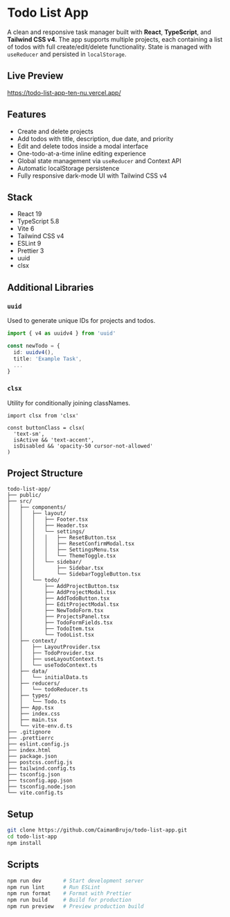 # Todo List App

A clean and responsive task manager built with **React**, **TypeScript**, and **Tailwind CSS v4**. The app supports multiple projects, each containing a list of todos with full create/edit/delete functionality. State is managed with `useReducer` and persisted in `localStorage`.

## Live Preview

https://todo-list-app-ten-nu.vercel.app/

## Features

- Create and delete projects
- Add todos with title, description, due date, and priority
- Edit and delete todos inside a modal interface
- One-todo-at-a-time inline editing experience
- Global state management via `useReducer` and Context API
- Automatic localStorage persistence
- Fully responsive dark-mode UI with Tailwind CSS v4

## Stack

- React 19
- TypeScript 5.8
- Vite 6
- Tailwind CSS v4
- ESLint 9
- Prettier 3
- uuid
- clsx

## Additional Libraries

### `uuid`

Used to generate unique IDs for projects and todos.

```ts
import { v4 as uuidv4 } from 'uuid'

const newTodo = {
  id: uuidv4(),
  title: 'Example Task',
  ...
}
```

### `clsx`

Utility for conditionally joining classNames.

```tsx
import clsx from 'clsx'

const buttonClass = clsx(
  'text-sm',
  isActive && 'text-accent',
  isDisabled && 'opacity-50 cursor-not-allowed'
)
```

## Project Structure

```
todo-list-app/
├── public/
├── src/
│   ├── components/
│   │   ├── layout/
│   │   │   ├── Footer.tsx
│   │   │   ├── Header.tsx
│   │   │   └── settings/
│   │   │   │   ├── ResetButton.tsx
│   │   │   │   ├── ResetConfirmModal.tsx
│   │   │   │   ├── SettingsMenu.tsx
│   │   │   │   └── ThemeToggle.tsx
│   │   │   └── sidebar/
│   │   │       ├── Sidebar.tsx
│   │   │       └── SidebarToggleButton.tsx
│   │   └── todo/
│   │       ├── AddProjectButton.tsx
│   │       ├── AddProjectModal.tsx
│   │       ├── AddTodoButton.tsx
│   │       ├── EditProjectModal.tsx
│   │       ├── NewTodoForm.tsx
│   │       ├── ProjectsPanel.tsx
│   │       ├── TodoFormFields.tsx
│   │       ├── TodoItem.tsx
│   │       └── TodoList.tsx
│   ├── context/
│   │   ├── LayoutProvider.tsx
│   │   ├── TodoProvider.tsx
│   │   ├── useLayoutContext.ts
│   │   └── useTodoContext.ts
│   ├── data/
│   │   └── initialData.ts
│   ├── reducers/
│   │   └── todoReducer.ts
│   ├── types/
│   │   └── Todo.ts
│   ├── App.tsx
│   ├── index.css
│   ├── main.tsx
│   └── vite-env.d.ts
├── .gitignore
├── .prettierrc
├── eslint.config.js
├── index.html
├── package.json
├── postcss.config.js
├── tailwind.config.ts
├── tsconfig.json
├── tsconfig.app.json
├── tsconfig.node.json
└── vite.config.ts
```

## Setup

```bash
git clone https://github.com/CaimanBrujo/todo-list-app.git
cd todo-list-app
npm install
```

## Scripts

```bash
npm run dev       # Start development server
npm run lint      # Run ESLint
npm run format    # Format with Prettier
npm run build     # Build for production
npm run preview   # Preview production build
```
